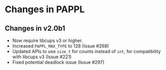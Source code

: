 Changes in PAPPL
================


Changes in v2.0b1
-----------------

- Now require libcups v3 or higher.
- Increased `PAPPL_MAX_TYPE` to 128 (Issue #268)
- Updated APIs to use `size_t` for counts instead of `int`, for compatibility
  with libcups v3 (Issue #221)
- Fixed potential deadlock issue (Issue #297)
